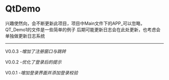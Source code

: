 # QtDemo

兴趣使然向，会不断更新此项目，项目中Main文件下的APP_可以忽略，QT_Demo1的文件是一些简单的例子
后期可能更新日志会在此处更新，也考虑会单独做更新日志系统

---
V0.0.3
-*增加了注册窗口与跳转*

V0.0.2
-*优化了登录后的提示*

V0.0.1
-*增加登录界面并添加登录校验*
